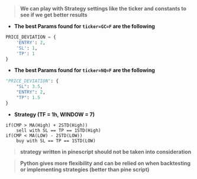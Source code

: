 > **We can play with Strategy settings like the ticker and constants to see if we get better results**

- **The best Params found for `ticker=GC=F` are the following**

```py
PRICE_DEVIATION = {
    'ENTRY': 2,
    'SL': 1, 
    'TP': 1 
}
```

- **The best Params found for `ticker=NQ=F` are the following**

```py
"PRICE_DEVIATION": {
    "SL": 3.5, 
    "ENTRY": 2, 
    "TP": 1.5
}
```

- **Strategy (TF = 1h, WINDOW = 7)**
```
if(CMP > MA(High) + 2STD(High)) 
    sell with SL == TP == 1STD(High)
if(CMP < MA(LOW) - 2STD(LOW)) 
    buy with SL == TP == 1STD(LOW)
```

> **strategy written in pinescript should not be taken into consideration**

> **Python gives more flexibility and can be relied on when backtesting or implementing strategies (better than pine script)**